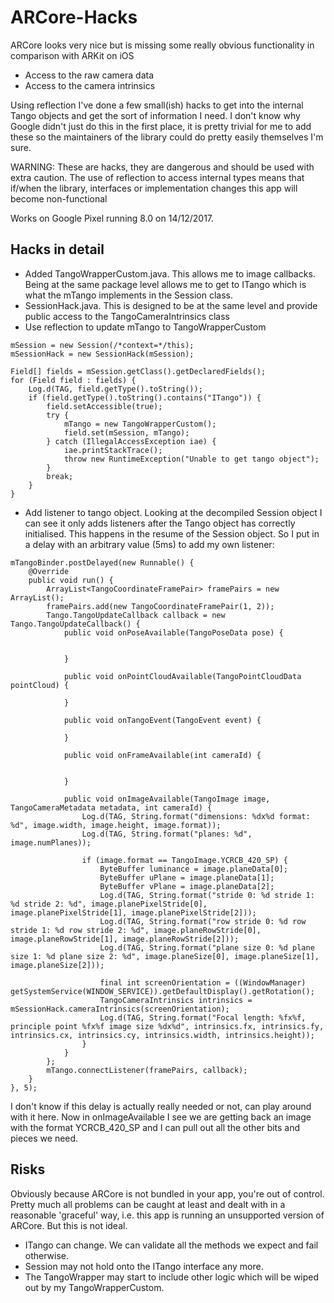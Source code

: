 # ARCore-Hacks

ARCore looks very nice but is missing some really obvious functionality in comparison with ARKit on iOS

* Access to the raw camera data
* Access to the camera intrinsics

Using reflection I've done a few small(ish) hacks to get into the internal Tango objects and get the sort of information I need. I don't know why Google didn't just do this in the first place, it is pretty trivial for me to add these so the maintainers of the library could do pretty easily themselves I'm sure.

WARNING: These are hacks, they are dangerous and should be used with extra caution. The use of reflection to access internal types means that if/when the library, interfaces or implementation changes this app will become non-functional

Works on Google Pixel running 8.0 on 14/12/2017.

## Hacks in detail

* Added TangoWrapperCustom.java. This allows me to image callbacks. Being at the same package level allows me to get to ITango which is what the mTango implements in the Session class.
* SessionHack.java. This is designed to be at the same level and provide public access to the TangoCameraIntrinsics class
* Use reflection to update mTango to TangoWrapperCustom

```
mSession = new Session(/*context=*/this);
mSessionHack = new SessionHack(mSession);

Field[] fields = mSession.getClass().getDeclaredFields();
for (Field field : fields) {
    Log.d(TAG, field.getType().toString());
    if (field.getType().toString().contains("ITango")) {
        field.setAccessible(true);
        try {
            mTango = new TangoWrapperCustom();
            field.set(mSession, mTango);
        } catch (IllegalAccessException iae) {
            iae.printStackTrace();
            throw new RuntimeException("Unable to get tango object");
        }
        break;
    }
}
```
* Add listener to tango object. Looking at the decompiled Session object I can see it only adds listeners after the Tango object has correctly initialised. This happens in the resume of the Session object. So I put in a delay with an arbitrary value (5ms) to add my own listener:

```
mTangoBinder.postDelayed(new Runnable() {
    @Override
    public void run() {
        ArrayList<TangoCoordinateFramePair> framePairs = new ArrayList();
        framePairs.add(new TangoCoordinateFramePair(1, 2));
        Tango.TangoUpdateCallback callback = new Tango.TangoUpdateCallback() {
            public void onPoseAvailable(TangoPoseData pose) {


            }

            public void onPointCloudAvailable(TangoPointCloudData pointCloud) {

            }

            public void onTangoEvent(TangoEvent event) {

            }

            public void onFrameAvailable(int cameraId) {


            }

            public void onImageAvailable(TangoImage image, TangoCameraMetadata metadata, int cameraId) {
                Log.d(TAG, String.format("dimensions: %dx%d format: %d", image.width, image.height, image.format));
                Log.d(TAG, String.format("planes: %d", image.numPlanes));

                if (image.format == TangoImage.YCRCB_420_SP) {
                    ByteBuffer luminance = image.planeData[0];
                    ByteBuffer uPlane = image.planeData[1];
                    ByteBuffer vPlane = image.planeData[2];
                    Log.d(TAG, String.format("stride 0: %d stride 1: %d stride 2: %d", image.planePixelStride[0], image.planePixelStride[1], image.planePixelStride[2]));
                    Log.d(TAG, String.format("row stride 0: %d row stride 1: %d row stride 2: %d", image.planeRowStride[0], image.planeRowStride[1], image.planeRowStride[2]));
                    Log.d(TAG, String.format("plane size 0: %d plane size 1: %d plane size 2: %d", image.planeSize[0], image.planeSize[1], image.planeSize[2]));

                    final int screenOrientation = ((WindowManager) getSystemService(WINDOW_SERVICE)).getDefaultDisplay().getRotation();
                    TangoCameraIntrinsics intrinsics = mSessionHack.cameraIntrinsics(screenOrientation);
                    Log.d(TAG, String.format("Focal length: %fx%f, principle point %fx%f image size %dx%d", intrinsics.fx, intrinsics.fy, intrinsics.cx, intrinsics.cy, intrinsics.width, intrinsics.height));
                }
            }
        };
        mTango.connectListener(framePairs, callback);
    }
}, 5);
```

I don't know if this delay is actually really needed or not, can play around with it here.
Now in onImageAvailable I see we are getting back an image with the format YCRCB_420_SP and I can pull out all the other bits and pieces we need.

## Risks

Obviously because ARCore is not bundled in your app, you're out of control. Pretty much all problems can be caught at least and dealt with in a reasonable 'graceful' way, i.e. this app is running an unsupported version of ARCore. But this is not ideal.
* ITango can change. We can validate all the methods we expect and fail otherwise.
* Session may not hold onto the ITango interface any more.
* The TangoWrapper may start to include other logic which will be wiped out by my TangoWrapperCustom.

